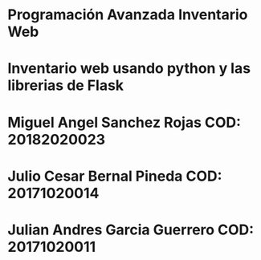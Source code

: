 # Programación Avanzada Inventario Web

# Inventario web usando python y las librerias de Flask

# Miguel Angel Sanchez Rojas    COD: 20182020023

# Julio Cesar Bernal Pineda     COD: 20171020014

# Julian Andres Garcia Guerrero COD: 20171020011
